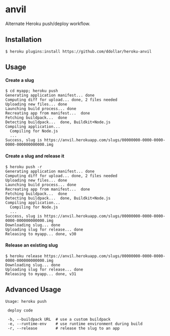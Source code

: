 # anvil

Alternate Heroku push/deploy workflow.

## Installation

    $ heroku plugins:install https://github.com/ddollar/heroku-anvil

## Usage

#### Create a slug

	$ cd myapp; heroku push
	Generating application manifest... done
	Computing diff for upload... done, 2 files needed
	Uploading new files... done
	Launching build process... done  
	Recreating app from manifest...  done  
	Fetching buildpack...  done  
	Detecting buildpack...  done, Buildkit+Node.js  
	Compiling application...
	  Compiling for Node.js
	  ...
	Success, slug is https://anvil.herokuapp.com/slugs/00000000-0000-0000-0000-000000000000.img

#### Create a slug and release it

	$ heroku push -r
	Generating application manifest... done
	Computing diff for upload... done, 2 files needed
	Uploading new files... done
	Launching build process... done  
	Recreating app from manifest...  done  
	Fetching buildpack...  done  
	Detecting buildpack...  done, Buildkit+Node.js  
	Compiling application...
	  Compiling for Node.js
	  ...
	Success, slug is https://anvil.herokuapp.com/slugs/00000000-0000-0000-0000-000000000000.img
	Downloading slug... done
	Uploading slug for release... done
	Releasing to myapp... done, v30

#### Release an existing slug

	$ heroku release https://anvil.herokuapp.com/slugs/00000000-0000-0000-0000-000000000000.img
	Downloading slug... done
	Uploading slug for release... done
	Releasing to myapp... done, v31

## Advanced Usage

	Usage: heroku push
	
	 deploy code
	
	 -b, --buildpack URL  # use a custom buildpack
	 -e, --runtime-env    # use runtime environment during build
	 -r, --release        # release the slug to an app